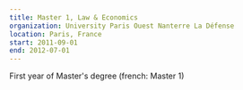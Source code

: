 ```yaml
---
title: Master 1, Law & Economics
organization: University Paris Ouest Nanterre La Défense
location: Paris, France
start: 2011-09-01
end: 2012-07-01
---
```


First year of Master's degree (french: Master 1)
